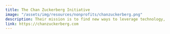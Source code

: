 ```yaml
---
title: The Chan Zuckerberg Initiative
image: "/assets/img/resources/nonprofits/chanzuckerberg.png"
description: Their mission is to find new ways to leverage technology, community-driven solutions, and collaboration to accelerate progress in Science, Education, and within their Justice & Opportunity work.
link: https://chanzuckerberg.com
---
```

